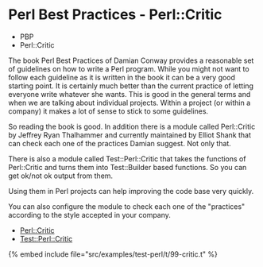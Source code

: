 # Perl Best Practices - Perl::Critic

* PBP
* Perl::Critic


The book Perl Best Practices of Damian Conway provides a reasonable
set of guidelines on how to write a Perl program. While you might not
want to follow each guideline as it is written in the book it can be a
very good starting point. It is certainly much better than the current
practice of letting everyone write whatever she wants. This is good in
the general terms and when we are talking about individual projects.
Within a project (or within a company) it makes a lot of sense to stick
to some guidelines.

So reading the book is good.
In addition there is a module called Perl::Critic by
Jeffrey Ryan Thalhammer and currently maintained by Elliot Shank that can
check each one of the practices Damian suggest. Not only that.

There is also a module called Test::Perl::Critic that takes the functions of
Perl::Critic and turns them into Test::Builder based functions. So you can
get ok/not ok output from them.

Using them in Perl projects can help improving the code base very quickly.

You can also configure the module to check each one of the "practices"
according to the style accepted in your company.


* [Perl::Critic](https://metacpan.org/pod/Perl::Critic)
* [Test::Perl::Critic](https://metacpan.org/pod/Test::Perl::Critic)

{% embed include file="src/examples/test-perl/t/99-critic.t" %}



